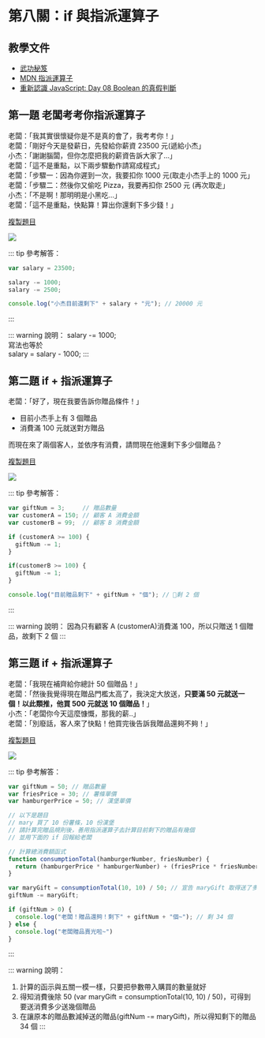 # 第八關：if 與指派運算子

## 教學文件
* [武功秘笈](https://codepen.io/liao/pen/QWyyMRG?editors=0011)
* [MDN 指派運算子](https://developer.mozilla.org/zh-TW/docs/Web/JavaScript/Guide/Expressions_and_Operators#%E8%B3%A6%E5%80%BC%E9%81%8B%E7%AE%97%E5%AD%90)
* [重新認識 JavaScript: Day 08 Boolean 的真假判斷](https://ithelp.ithome.com.tw/articles/10191343)

## 第一題 老闆考考你指派運算子

老闆：「我其實很懷疑你是不是真的會了，我考考你！」<br />
老闆：「剛好今天是發薪日，先發給你薪資 23500 元(遞給小杰」<br />
小杰：「謝謝腦闆，但你怎麼把我的薪資告訴大家了…」<br />
老闆：「這不是重點，以下兩步驟動作請寫成程式」<br />
老闆：「步驟一：因為你遲到一次，我要扣你 1000 元(取走小杰手上的 1000 元」<br />
老闆：「步驟二：然後你又偷吃 Pizza，我要再扣你 2500 元 (再次取走」<br />
小杰：「不是啊！那明明是小黑吃…」<br />
老闆：「這不是重點，快點算！算出你還剩下多少錢！」

[複製題目](https://codepen.io/liao/pen/dyGGxMJ)

<img src="https://i.imgur.com/LwAK0KL.png" />

::: tip 參考解答：
``` js
var salary = 23500;

salary -= 1000;
salary -= 2500;

console.log("小杰目前還剩下" + salary + "元"); // 20000 元
```
:::

::: warning 說明：
salary -= 1000;<br />
寫法也等於<br />
salary = salary - 1000;
:::

## 第二題 if + 指派運算子

老闆：「好了，現在我要告訴你贈品條件！」
* 目前小杰手上有 3 個贈品
* 消費滿 100 元就送對方贈品

而現在來了兩個客人，並依序有消費，請問現在他還剩下多少個贈品？

[複製題目](https://codepen.io/liao/pen/KKVVOMK)

<img src="https://i.imgur.com/8Y4pkef.png" />

::: tip 參考解答：
``` js
var giftNum = 3;     // 贈品數量
var customerA = 150; // 顧客 A 消費金額
var customerB = 99;  // 顧客 B 消費金額

if (customerA >= 100) {
  giftNum -= 1;
}

if(customerB >= 100) {
  giftNum -= 1;
}

console.log("目前贈品剩下" + giftNum + "個"); // 剩 2 個
```
:::

::: warning 說明：
因為只有顧客 A (customerA)消費滿 100，所以只贈送 1 個贈品，故剩下 2 個
:::

## 第三題 if + 指派運算子

老闆：「我現在補齊給你總計 50 個贈品！」<br />
老闆：「然後我覺得現在贈品門檻太高了，我決定大放送，**只要滿 50 元就送一個！以此類推，他買 500 元就送 10 個贈品！**」<br />
小杰：「老闆你今天這麼慷慨，那我的薪..」<br />
老闆：「別廢話，客人來了快點！他買完後告訴我贈品還夠不夠！」

[複製題目](https://codepen.io/liao/pen/rNxxXMM)

<img src="https://i.imgur.com/SjYPwbj.png" />

::: tip 參考解答：
``` js
var giftNum = 50; // 贈品數量
var friesPrice = 30; // 薯條單價
var hamburgerPrice = 50; // 漢堡單價

// 以下是題目
// mary 買了 10 份薯條，10 份漢堡
// 請計算完贈品規則後，善用指派運算子去計算目前剩下的贈品有幾個
// 並用下面的 if 回報給老闆

// 計算總消費額函式
function consumptionTotal(hamburgerNumber, friesNumber) {
  return (hamburgerPrice * hamburgerNumber) + (friesPrice * friesNumber);
}

var maryGift = consumptionTotal(10, 10) / 50; // 宣告 maryGift 取得送了多少贈品
giftNum -= maryGift;

if (giftNum > 0) {
  console.log("老闆！贈品還夠！剩下" + giftNum + "個~"); // 剩 34 個
} else {
  console.log("老闆贈品賣光啦~")
}
```
:::

::: warning 說明：
1. 計算的函示與五關一模一樣，只要把參數帶入購買的數量就好<br />
2. 得知消費後除 50 (var maryGift = consumptionTotal(10, 10) / 50)，可得到要送消費多少送幾個贈品<br />
3. 在讓原本的贈品數減掉送的贈品(giftNum -= maryGift)，所以得知剩下的贈品 34 個
:::